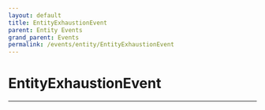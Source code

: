```yaml
---
layout: default
title: EntityExhaustionEvent
parent: Entity Events
grand_parent: Events
permalink: /events/entity/EntityExhaustionEvent
---
```


# EntityExhaustionEvent

---
